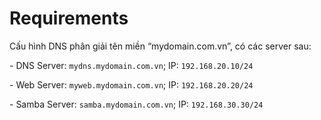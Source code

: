 <h1>Requirements</h1>

Cấu hình DNS phân giải tên miền “mydomain.com.vn”, có các server  sau:

\-         DNS Server: `mydns.mydomain.com.vn`; IP: `192.168.20.10/24`

\-         Web Server: `myweb.mydomain.com.vn`; IP: `192.168.20.20/24`

\-         Samba Server: `samba.mydomain.com.vn`; IP: `192.168.30.30/24`


